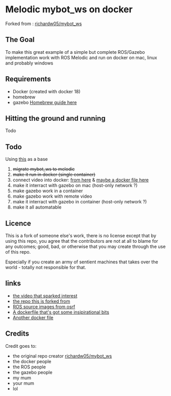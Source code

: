 # Melodic mybot_ws on docker

Forked from : [richardw05/mybot_ws](https://github.com/richardw05/mybot_ws)

## The Goal

To make this great example of a simple but complete ROS/Gazebo implementation work with ROS Melodic and run on docker on mac, linux and probably windows

## Requirements

* Docker (created with docker 18)
* homebrew
* gazebo [Homebrew guide here](http://gazebosim.org/tutorials?tut=install_on_mac)

## Hitting the ground and running

Todo

## Todo

Using [this](http://moorerobots.com/blog/post/1) as a base

1. ~~migrate mybot_ws to melodic~~
1. ~~make it run in docker (single container)~~
1. connect video into docker: [from here](https://wiki.ros.org/docker/Tutorials/GUI) & [maybe a docker file here](https://hub.docker.com/r/ct2034/vnc-ros-kinetic-full/~/dockerfile/)
1. make it interract with gazebo on mac (host-only network ?)
1. make gazebo work in a container
1. make gazebo work with remote video
1. make it interract with gazebo in container (host-only network ?)
1. make it all automatable

## Licence

This is a fork of someone else's work, there is no license except that by using this repo, you agree that the contributors are not at all to blame for any outcomes; good, bad, or otherwise that you may create through the use of this repo. 

Especially if you create an army of sentient machines that takes over the world - totally not responsible for that.

## links

* [the video that sparked interest](http://moorerobots.com/blog/post/1)
* [the repo this is forked from](https://github.com/richardw05/mybot_ws)
* [ROS source images from osrf](https://github.com/osrf/docker_images/tree/master/ros/melodic/ubuntu/bionic)
* [A dockerfile that's got some insipirational bits](https://github.com/ChrisTimperley/TurtleBot.Dockerfile/blob/master/source/Dockerfile)
* [Another docker file](https://hub.docker.com/r/ct2034/vnc-ros-kinetic-full/~/dockerfile/)

## Credits

Credit goes to:

* the original repo creator [richardw05/mybot_ws](https://github.com/richardw05/mybot_ws)
* the docker people
* the ROS people
* the gazebo people
* my mum
* your mum
* lol
